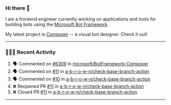 ### Hi there 👋

I am a frontend engineer currently working on applications and tools for building bots using the [Microsoft Bot Framework](https://dev.botframework.com/).

My latest project is [Composer](https://github.com/microsoft/BotFramework-Composer) -- a visual bot designer. Check it out!

---

### 👨🏻‍💻 Recent Activity

<!--START_SECTION:activity-->
1. 🗣 Commented on [#6309](https://github.com/microsoft/BotFramework-Composer/issues/6309) in [microsoft/BotFramework-Composer](https://github.com/microsoft/BotFramework-Composer)
2. 🗣 Commented on [#11](https://github.com/a-b-r-o-w-n/check-base-branch-action/issues/11) in [a-b-r-o-w-n/check-base-branch-action](https://github.com/a-b-r-o-w-n/check-base-branch-action)
3. 🗣 Commented on [#10](https://github.com/a-b-r-o-w-n/check-base-branch-action/issues/10) in [a-b-r-o-w-n/check-base-branch-action](https://github.com/a-b-r-o-w-n/check-base-branch-action)
4. ❌ Reopened PR [#11](https://github.com/a-b-r-o-w-n/check-base-branch-action/pull/11) in [a-b-r-o-w-n/check-base-branch-action](https://github.com/a-b-r-o-w-n/check-base-branch-action)
5. ❌ Closed PR [#11](https://github.com/a-b-r-o-w-n/check-base-branch-action/pull/11) in [a-b-r-o-w-n/check-base-branch-action](https://github.com/a-b-r-o-w-n/check-base-branch-action)
<!--END_SECTION:activity-->

---

<!--
**a-b-r-o-w-n/a-b-r-o-w-n** is a ✨ _special_ ✨ repository because its `README.md` (this file) appears on your GitHub profile.

Here are some ideas to get you started:

- 🔭 I’m currently working on ...
- 🌱 I’m currently learning ...
- 👯 I’m looking to collaborate on ...
- 🤔 I’m looking for help with ...
- 💬 Ask me about ...
- 📫 How to reach me: ...
- 😄 Pronouns: ...
- ⚡ Fun fact: ...
-->
